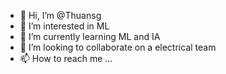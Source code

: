- 👋 Hi, I’m @Thuansg
- 👀 I’m interested in ML
- 🌱 I’m currently learning ML and IA
- 💞️ I’m looking to collaborate on a electrical team
- 📫 How to reach me ...

<!---
Thuansg/Thuansg is a ✨ special ✨ repository because its `README.md` (this file) appears on your GitHub profile.
You can click the Preview link to take a look at your changes.
--->
